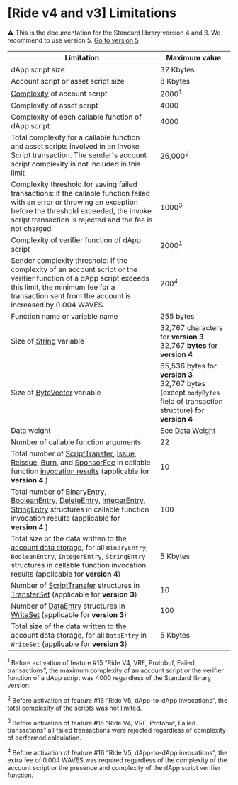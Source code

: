# [Ride v4 and v3] Limitations

:warning: This is the documentation for the Standard library version 4 and 3. We recommend to use version 5. [Go to version 5](/en/ride/limits/)

| Limitation | Maximum value |
|---|---|
| dApp script size | 32 Kbytes |
| Account script or asset script size | 8 Kbytes |
| [Complexity](/en/ride/base-concepts/complexity) of account script | 2000<sup>1</sup> |
| Complexity of asset script | 4000 |
| Complexity of each callable function of dApp script | 4000 |
| Total complexity for a callable function and asset scripts involved in an Invoke Script transaction. The sender's account script complexity is not included in this limit | 26,000<sup>2</sup> |
| Complexity threshold for saving failed transactions: if the callable function failed with an error or throwing an exception before the threshold exceeded, the invoke script transaction is rejected and the fee is not charged | 1000<sup>3</sup> |
| Complexity of verifier function of dApp script | 2000<sup>1</sup> |
| Sender complexity threshold: if the complexity of an account script or the verifier function of a dApp script exceeds this limit, the minimum fee for a transaction sent from the account is increased by 0.004 WAVES. | 200<sup>4</sup> |
| Function name or variable name | 255 bytes |
| Size of [String](/en/ride/v4/data-types/string) variable | 32,767 characters for **version 3**<br>32,767 **bytes** for **version 4** |
| Size of [ByteVector](/en/ride/v4/data-types/byte-vector) variable | 65,536 bytes for **version 3**<br>32,767 bytes (except `bodyBytes` field of transaction structure) for **version&nbsp;4** |
| Data weight | See [Data Weight](/en/ride/v4/limits/weight) |
| Number of callable function arguments | 22 |
| Total number of [ScriptTransfer](/en/ride/v4/structures/script-actions/script-transfer), [Issue](/en/ride/v4/structures/script-actions/issue), [Reissue](/en/ride/v4/structures/script-actions/reissue), [Burn](/en/ride/v4/structures/script-actions/burn), and [SponsorFee](/en/ride/v4/structures/script-actions/sponsor-fee) in callable function [invocation results](/en/ride/v4/functions/callable-function#invocation-result-2) (applicable for **version&nbsp;4** ) | 10 |
| Total number of [BinaryEntry](/en/ride/v4/structures/script-actions/binary-entry), [BooleanEntry](/en/ride/v4/structures/script-actions/boolean-entry), [DeleteEntry](/en/ride/v4/structures/script-actions/delete-entry), [IntegerEntry](/en/ride/v4/structures/script-actions/int-entry), [StringEntry](/en/ride/v4/structures/script-actions/string-entry) structures in callable function invocation results (applicable for **version&nbsp;4** ) | 100 |
| Total size of the data written to the [account data storage](/en/blockchain/account/account-data-storage), for all `BinaryEntry`, `BooleanEntry`, `IntegerEntry`, `StringEntry` structures in callable function invocation results (applicable for **version&nbsp;4**) | 5 Kbytes |
| Number of [ScriptTransfer](/en/ride/v4/structures/script-actions/script-transfer) structures in [TransferSet](/en/ride/v4/structures/script-results/transfer-set) (applicable for **version&nbsp;3**) | 10 |
| Number of [DataEntry](/en/ride/v4/structures/script-actions/data-entry) structures in [WriteSet](/en/ride/v4/structures/script-results/write-set) (applicable for **version 3**) | 100 |
| Total size of the data written to the account data storage, for all `DataEntry` in `WriteSet` (applicable for **version&nbsp;3**) | 5 Kbytes |

<sup>1</sup> Before activation of feature #15 “Ride V4, VRF, Protobuf, Failed transactions”, the maximum complexity of an account script or the verifier function of a dApp script was 4000 regardless of the Standard library version.

<sup>2</sup> Before activation of feature #16 “Ride V5, dApp-to-dApp invocations”, the total complexity of the scripts was not limited.

<sup>3</sup> Before activation of feature #15 “Ride V4, VRF, Protobuf, Failed transactions” all failed transactions were rejected regardless of complexity of performed calculation.

<sup>4</sup> Before activation of feature #16 “Ride V5, dApp-to-dApp invocations”, the extra fee of 0.004 WAVES was required regardless of the complexity of the account script or the presence and complexity of the dApp script verifier function.
